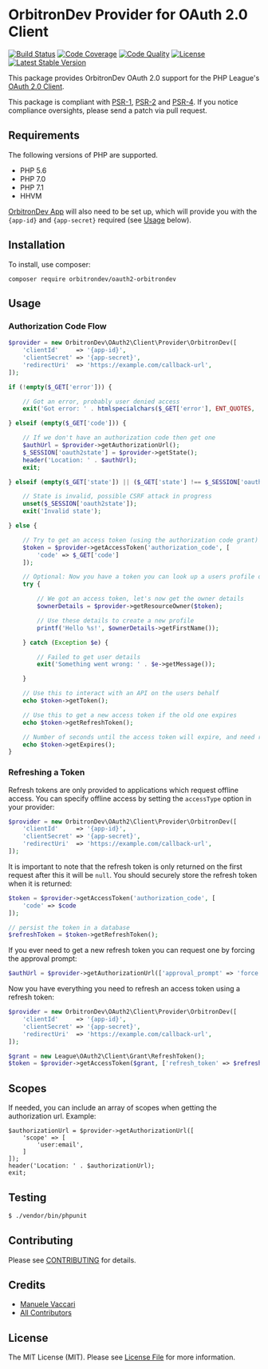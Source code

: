 # OrbitronDev Provider for OAuth 2.0 Client

[![Build Status](https://img.shields.io/travis/orbitrondev/oauth2-orbitrondev.svg)](https://travis-ci.org/orbitrondev/oauth2-orbitrondev)
[![Code Coverage](https://img.shields.io/coveralls/orbitrondev/oauth2-orbitrondev.svg)](https://coveralls.io/r/orbitrondev/oauth2-orbitrondev)
[![Code Quality](https://img.shields.io/scrutinizer/g/orbitrondev/oauth2-orbitrondev.svg)](https://scrutinizer-ci.com/g/orbitrondev/oauth2-orbitrondev/)
[![License](https://img.shields.io/packagist/l/orbitrondev/oauth2-orbitrondev.svg)](https://github.com/orbitrondev/oauth2-orbitrondev/blob/master/LICENSE)
[![Latest Stable Version](https://img.shields.io/packagist/v/orbitrondev/oauth2-orbitrondev.svg)](https://packagist.org/packages/orbitrondev/oauth2-orbitrondev)

This package provides OrbitronDev OAuth 2.0 support for the PHP League's [OAuth 2.0 Client](https://github.com/thephpleague/oauth2-client).

This package is compliant with [PSR-1][], [PSR-2][] and [PSR-4][]. If you notice compliance oversights, please send
a patch via pull request.

[PSR-1]: https://github.com/php-fig/fig-standards/blob/master/accepted/PSR-1-basic-coding-standard.md
[PSR-2]: https://github.com/php-fig/fig-standards/blob/master/accepted/PSR-2-coding-style-guide.md
[PSR-4]: https://github.com/php-fig/fig-standards/blob/master/accepted/PSR-4-autoloader.md

## Requirements

The following versions of PHP are supported.

* PHP 5.6
* PHP 7.0
* PHP 7.1
* HHVM

[OrbitronDev App](https://account.orbitrondev.org/p/developer-create-application) will also need to be set up, which will provide you with the `{app-id}` and `{app-secret}` required (see [Usage](#usage) below).

## Installation

To install, use composer:

```
composer require orbitrondev/oauth2-orbitrondev
```

## Usage

### Authorization Code Flow

```php
$provider = new OrbitronDev\OAuth2\Client\Provider\OrbitronDev([
    'clientId'     => '{app-id}',
    'clientSecret' => '{app-secret}',
    'redirectUri'  => 'https://example.com/callback-url',
]);

if (!empty($_GET['error'])) {

    // Got an error, probably user denied access
    exit('Got error: ' . htmlspecialchars($_GET['error'], ENT_QUOTES, 'UTF-8'));

} elseif (empty($_GET['code'])) {

    // If we don't have an authorization code then get one
    $authUrl = $provider->getAuthorizationUrl();
    $_SESSION['oauth2state'] = $provider->getState();
    header('Location: ' . $authUrl);
    exit;

} elseif (empty($_GET['state']) || ($_GET['state'] !== $_SESSION['oauth2state'])) {

    // State is invalid, possible CSRF attack in progress
    unset($_SESSION['oauth2state']);
    exit('Invalid state');

} else {

    // Try to get an access token (using the authorization code grant)
    $token = $provider->getAccessToken('authorization_code', [
        'code' => $_GET['code']
    ]);

    // Optional: Now you have a token you can look up a users profile data
    try {

        // We got an access token, let's now get the owner details
        $ownerDetails = $provider->getResourceOwner($token);

        // Use these details to create a new profile
        printf('Hello %s!', $ownerDetails->getFirstName());

    } catch (Exception $e) {

        // Failed to get user details
        exit('Something went wrong: ' . $e->getMessage());

    }

    // Use this to interact with an API on the users behalf
    echo $token->getToken();

    // Use this to get a new access token if the old one expires
    echo $token->getRefreshToken();

    // Number of seconds until the access token will expire, and need refreshing
    echo $token->getExpires();
}
```

### Refreshing a Token

Refresh tokens are only provided to applications which request offline access. You can specify offline access by setting the `accessType` option in your provider:

```php
$provider = new OrbitronDev\OAuth2\Client\Provider\OrbitronDev([
    'clientId'     => '{app-id}',
    'clientSecret' => '{app-secret}',
    'redirectUri'  => 'https://example.com/callback-url',
]);
```

It is important to note that the refresh token is only returned on the first request after this it will be `null`. You should securely store the refresh token when it is returned:

```php
$token = $provider->getAccessToken('authorization_code', [
    'code' => $code
]);

// persist the token in a database
$refreshToken = $token->getRefreshToken();
```

If you ever need to get a new refresh token you can request one by forcing the approval prompt:

```php
$authUrl = $provider->getAuthorizationUrl(['approval_prompt' => 'force']);
```

Now you have everything you need to refresh an access token using a refresh token:

```php
$provider = new OrbitronDev\OAuth2\Client\Provider\OrbitronDev([
    'clientId'     => '{app-id}',
    'clientSecret' => '{app-secret}',
    'redirectUri'  => 'https://example.com/callback-url',
]);

$grant = new League\OAuth2\Client\Grant\RefreshToken();
$token = $provider->getAccessToken($grant, ['refresh_token' => $refreshToken]);
```

## Scopes

If needed, you can include an array of scopes when getting the authorization url. Example:

```
$authorizationUrl = $provider->getAuthorizationUrl([
    'scope' => [
        'user:email',
    ]
]);
header('Location: ' . $authorizationUrl);
exit;
```

## Testing

``` bash
$ ./vendor/bin/phpunit
```

## Contributing

Please see [CONTRIBUTING](https://github.com/OrbitronDev/oauth2-orbitrondev/blob/master/CONTRIBUTING.md) for details.


## Credits

- [Manuele Vaccari](https://github.com/D3strukt0r)
- [All Contributors](https://github.com/OrbitronDev/oauth2-orbitrondev/contributors)


## License

The MIT License (MIT). Please see [License File](https://github.com/OrbitronDev/oauth2-orbitrondev/blob/master/LICENSE.md) for more information.

